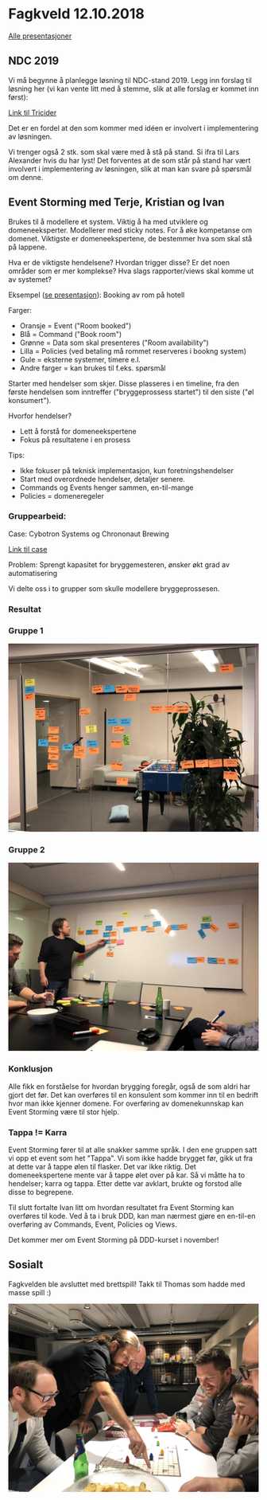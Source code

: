 # Fagkveld 12.10.2018

[Alle presentasjoner](https://github.com/novanet/fagkvelder/tree/master/20181012/content)

## NDC 2019

Vi må begynne å planlegge løsning til NDC-stand 2019. Legg inn forslag til løsning her (vi kan vente litt med å stemme, slik at alle forslag er kommet inn først):

[Link til Tricider](http://www.tricider.com/brainstorming/2owtTw0FDnR)

Det er en fordel at den som kommer med idéen er involvert i implementering av løsningen.

Vi trenger også 2 stk. som skal være med å stå på stand. Si ifra til Lars Alexander hvis du har lyst! Det forventes at de som står på stand har vært involvert i implementering av løsningen, slik at man kan svare på spørsmål om denne.

## Event Storming med Terje, Kristian og Ivan

Brukes til å modellere et system. Viktig å ha med utviklere og domeneeksperter. Modellerer med sticky notes. For å øke kompetanse om domenet. Viktigste er domeneekspertene, de bestemmer hva som skal stå på lappene.

Hva er de viktigste hendelsene?
Hvordan trigger disse?
Er det noen områder som er mer komplekse?
Hva slags rapporter/views skal komme ut av systemet?

Eksempel ([se presentasjon](https://github.com/novanet/fagkvelder/tree/master/20181012/content/IntroEventstorming.pdf)): Booking av rom på hotell

Farger:

- Oransje = Event ("Room booked")
- Blå = Command ("Book room")
- Grønne = Data som skal presenteres ("Room availability")
- Lilla = Policies (ved betaling må rommet reserveres i bookng system)
- Gule = eksterne systemer, timere e.l.
- Andre farger = kan brukes til f.eks. spørsmål

Starter med hendelser som skjer. Disse plasseres i en timeline, fra den første hendelsen som inntreffer ("bryggeprossess startet") til den siste ("øl konsumert").

Hvorfor hendelser?

- Lett å forstå for domeneekspertene
- Fokus på resultatene i en prosess

Tips:

- Ikke fokuser på teknisk implementasjon, kun foretningshendelser
- Start med overordnede hendelser, detaljer senere.
- Commands og Events henger sammen, en-til-mange
- Policies = domeneregeler

### Gruppearbeid:

Case: Cybotron Systems og Chrononaut Brewing

[Link til case](https://github.com/novanet/fagkvelder/tree/master/20181012/content/Chrononaut.pdf)

Problem: Sprengt kapasitet for bryggemesteren, ønsker økt grad av automatisering

Vi delte oss i to grupper som skulle modellere bryggeprossesen.

### Resultat

### Gruppe 1

![Bilde av gruppe 1](https://github.com/novanet/fagkvelder/blob/master/20181012/content/IMG_1565.jpeg)

### Gruppe 2

![Bilde av gruppe 2](https://github.com/novanet/fagkvelder/blob/master/20181012/content/IMG_1571.jpeg)

### Konklusjon

Alle fikk en forståelse for hvordan brygging foregår, også de som aldri har gjort det før. Det kan overføres til en konsulent som kommer inn til en bedrift hvor man ikke kjenner domene. For overføring av domenekunnskap kan Event Storming være til stor hjelp.

### Tappa != Karra

Event Storming fører til at alle snakker samme språk. I den ene gruppen satt vi opp et event som het "Tappa". Vi som ikke hadde brygget før, gikk ut fra at dette var å tappe ølen til flasker. Det var ikke riktig. Det domeneekspertene mente var å tappe ølet over på kar. Så vi måtte ha to hendelser; karra og tappa. Etter dette var avklart, brukte og forstod alle disse to begrepene.

Til slutt fortalte Ivan litt om hvordan resultatet fra Event Storming kan overføres til kode. Ved å ta i bruk DDD, kan man nærmest gjøre en en-til-en overføring av Commands, Event, Policies og Views.

Det kommer mer om Event Storming på DDD-kurset i november!

## Sosialt

Fagkvelden ble avsluttet med brettspill! Takk til Thomas som hadde med masse spill :)

![Bilde av brettspill](https://github.com/novanet/fagkvelder/blob/master/20181012/content/IMG_1572.jpeg)
